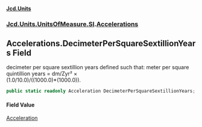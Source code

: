 #### [Jcd.Units](index.md 'index')
### [Jcd.Units.UnitsOfMeasure.SI](Jcd.Units.UnitsOfMeasure.SI.md 'Jcd.Units.UnitsOfMeasure.SI').[Accelerations](Accelerations.md 'Jcd.Units.UnitsOfMeasure.SI.Accelerations')

## Accelerations.DecimeterPerSquareSextillionYears Field

decimeter per square sextillion years defined such that: meter per square quintillion years = dm/Zyr² ×  
(1.0/10.0)/((1000.0)*(1000.0)).

```csharp
public static readonly Acceleration DecimeterPerSquareSextillionYears;
```

#### Field Value
[Acceleration](Acceleration.md 'Jcd.Units.UnitTypes.Acceleration')